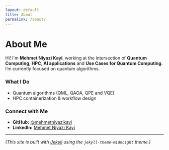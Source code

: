```yaml
---
layout: default
title: About
permalink: /about/
---
```


# About Me

Hi! I'm **Mehmet Niyazi Kayi**, working at the intersection of **Quantum Computing**, **HPC**, **AI applications** and **Use Cases for Quantum Computing**.  
I’m currently focused on quantum algorithms.

### What I Do
- Quantum algorithms (QML, QAOA, QPE and VQE)
- HPC containerization & workflow design  

### Connect with Me
- **GitHub:** [@mehmetniyazikayi](https://github.com/mehmetniyazikayi)  
- **LinkedIn:** [Mehmet Niyazi Kayi](www.linkedin.com/in/mehmet-niyazi-kayı-760b73151) 

---

*(This site is built with [Jekyll](https://jekyllrb.com) using the `jekyll-theme-midncight` theme.)*

